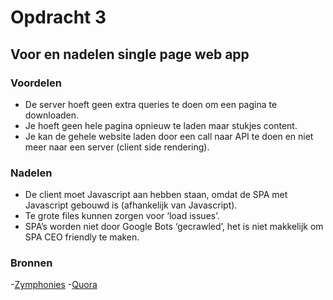 # Opdracht 3 

## Voor­ en nadelen single page web app  

### Voordelen
- De server hoeft geen extra queries te doen om een pagina te downloaden.
- Je hoeft geen hele pagina opnieuw te laden maar stukjes content. 
- Je kan de gehele website laden door een call naar API te doen en niet meer naar een server (client side rendering). 

### Nadelen 
- De client moet Javascript aan hebben staan, omdat de SPA met Javascript gebouwd is (afhankelijk van Javascript). 
- Te grote files kunnen zorgen voor ‘load issues’. 
- SPA’s worden niet door Google Bots ‘gecrawled’, het is niet makkelijk om SPA CEO friendly te maken.

### Bronnen
-[Zymphonies](http://www.zymphonies.com/blog/single-page-application-advantages-and-disadvantages)
-[Quora](https://www.quora.com/What-are-the-advantages-of-SPA-single-page-application-over-a-normal-web-application)
